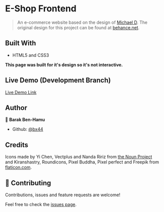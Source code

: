 # E-Shop Frontend
> An e-commerce website based on the design of [Michael D](https://dribbble.com/altezzik).
> The original design for this project can be found at [behance.net](https://www.behance.net/gallery/69329213/Flower-e-shop).

## Built With

- HTML5 and CSS3

**This page was built for it's design so it's not interactive.**


## Live Demo (Development Branch)

[Live Demo Link](http://raw.githack.com/bx44/eshop-frontend/main-dev/index.html)


## Author

👤 **Barak Ben-Hamu**

- Github: [@bx44](https://github.com/bx44)

## Credits

Icons made by Yi Chen, Vectplus and Nanda Ririz from [the Noun Project](https://thenounproject.com/) and Kiranshastry, Roundicons, Pixel Buddha, Pixel perfect and Freepik from [flaticon.com](https://www.flaticon.com/).


## 🤝 Contributing

Contributions, issues and feature requests are welcome!

Feel free to check the [issues page](https://github.com/bx44/eshop-frontend/issues).
